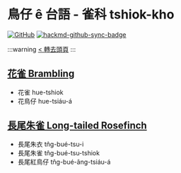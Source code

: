 # 鳥仔 ê 台語 - 雀科 tshiok-kho

[![GitHub](https://img.shields.io/badge/GitHub-black?logo=github)](https://github.com/siansiansu/tsiau-a-e-mia)
[![hackmd-github-sync-badge](https://hackmd.io/xkDX9Y91RzO8Oj7UFnLyjw/badge)](https://hackmd.io/xkDX9Y91RzO8Oj7UFnLyjw)

:::warning
[< 轉去頭頁](https://hackmd.io/@siansiansu/Hy4VzNvha)
:::

## [花雀 Brambling](https://www.instagram.com/p/CknKzp8PMuO/)

- 花雀 hue-tshiok
- 花鳥仔 hue-tsiáu-á

## [長尾朱雀 Long-tailed Rosefinch](https://www.instagram.com/p/CtUFla0PGEB/)

- 長尾朱衣 tn̂g-bué-tsu-i
- 長尾朱雀 tn̂g-bué-tsu-tshiok
- 長尾紅鳥仔 tn̂g-bué-âng-tsiáu-á
